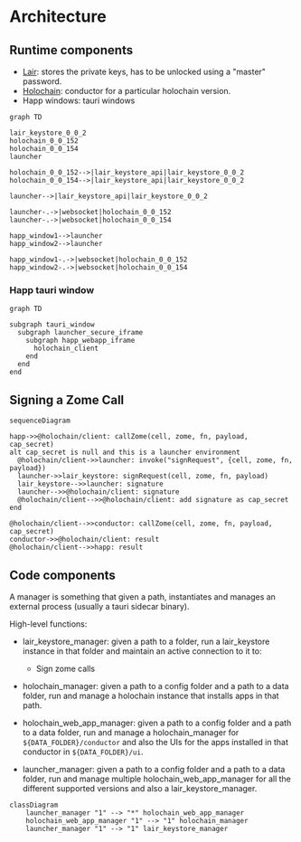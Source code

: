 # Architecture

## Runtime components

- [Lair](https://github.com/holochain/lair): stores the private keys, has to be unlocked using a "master" password.
- [Holochain](https://github.com/holochain/holochain): conductor for a particular holochain version.
- Happ windows: tauri windows

```mermaid
graph TD

lair_keystore_0_0_2
holochain_0_0_152
holochain_0_0_154
launcher

holochain_0_0_152-->|lair_keystore_api|lair_keystore_0_0_2
holochain_0_0_154-->|lair_keystore_api|lair_keystore_0_0_2

launcher-->|lair_keystore_api|lair_keystore_0_0_2

launcher-.->|websocket|holochain_0_0_152
launcher-.->|websocket|holochain_0_0_154

happ_window1-->launcher
happ_window2-->launcher

happ_window1-.->|websocket|holochain_0_0_152
happ_window2-.->|websocket|holochain_0_0_154
```

### Happ tauri window

```mermaid
graph TD

subgraph tauri_window
  subgraph launcher_secure_iframe
    subgraph happ_webapp_iframe
      holochain_client
    end
  end
end
```

## Signing a Zome Call

```mermaid
sequenceDiagram

happ->>@holochain/client: callZome(cell, zome, fn, payload, cap_secret)
alt cap_secret is null and this is a launcher environment
  @holochain/client->>launcher: invoke("signRequest", {cell, zome, fn, payload})
  launcher->>lair_keystore: signRequest(cell, zome, fn, payload)
  lair_keystore-->>launcher: signature
  launcher-->>@holochain/client: signature
  @holochain/client-->>@holochain/client: add signature as cap_secret
end

@holochain/client-->>conductor: callZome(cell, zome, fn, payload, cap_secret)
conductor->>@holochain/client: result
@holochain/client-->>happ: result
```

## Code components

A manager is something that given a path, instantiates and manages an external process (usually a tauri sidecar binary).

High-level functions:

- lair_keystore_manager: given a path to a folder, run a lair_keystore instance in that folder and maintain an active connection to it to:
  - Sign zome calls

- holochain_manager: given a path to a config folder and a path to a data folder, run and manage a holochain instance that installs apps in that path.

- holochain_web_app_manager: given a path to a config folder and a path to a data folder, run and manage a holochain_manager for `${DATA_FOLDER}/conductor` and also the UIs for the apps installed in that conductor in `${DATA_FOLDER}/ui`.

- launcher_manager: given a path to a config folder and a path to a data folder, run and manage multiple holochain_web_app_manager for all the different supported versions and also a lair_keystore_manager.

```mermaid
classDiagram
    launcher_manager "1" --> "*" holochain_web_app_manager
    holochain_web_app_manager "1" --> "1" holochain_manager
    launcher_manager "1" --> "1" lair_keystore_manager
```

